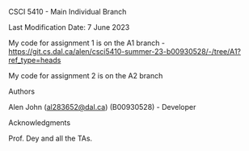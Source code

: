 CSCI 5410 - Main Individual Branch


Last Modification Date: 7 June 2023


My code for assignment 1 is on the A1 branch - https://git.cs.dal.ca/alen/csci5410-summer-23-b00930528/-/tree/A1?ref_type=heads 

My code for assignment 2 is on the A2 branch

Authors

Alen John (al283652@dal.ca) (B00930528) - Developer


Acknowledgments

Prof. Dey and all the TAs.

